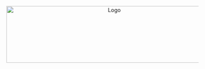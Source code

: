 


<!-- PROJECT LOGO -->
<br />
<div align="center">
  <a href="https://github.com/adarsh-technocrat/Timeline-Timekeeper">
    <img src="https://user-images.githubusercontent.com/47661086/209548464-64b4ef5c-fff8-46f9-a59e-4db9ecced1df.png" alt="Logo" width="550" height="150">
  </a>

